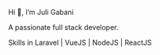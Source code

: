  Hi 👋, I’m Juli Gabani

 A passionate full stack developer.

Skills in Laravel | VueJS | NodeJS | ReactJS 

<!---
juligabani/juligabani is a ✨ special ✨ repository because its `README.md` (this file) appears on your GitHub profile.
You can click the Preview link to take a look at your changes.
--->
